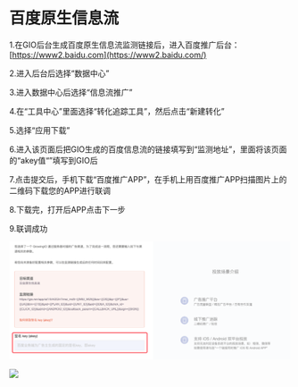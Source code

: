 # 百度原生信息流

1.在GIO后台生成百度原生信息流监测链接后，进入百度推广后台：[https://www2.baidu.com](https://www2.baidu.com/)​

2.进入后台后选择“数据中心”

3.进入数据中心后选择“信息流推广”

4.在“工具中心”里面选择“转化追踪工具”，然后点击“新建转化”

5.选择“应用下载”

6.进入该页面后把GIO生成的百度信息流的链接填写到“监测地址”，里面将该页面的“akey值“”填写到GIO后

7.点击提交后，手机下载“百度推广APP”，在手机上用百度推广APP扫描图片上的二维码下载您的APP进行联调

8.下载完，打开后APP点击下一步

9.联调成功

![](../../.gitbook/assets/image%20%28299%29.png)

![](https://docs.growingio.com/.gitbook/assets/-LGNxeGABUADKiTWTaEM-LRB7_dSMzjJ1OCU_A6G-LRB9PkkLaoMJQXZwkPeimage.png)

